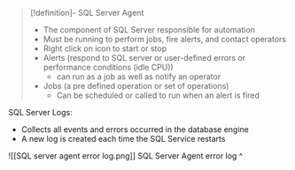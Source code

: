 
>[!definition]- SQL Server Agent
>- The component of SQL Server responsible for automation
>- Must be running to perform jobs, fire alerts, and contact operators
>- Right click on icon to start or stop
>- Alerts (respond to SQL server or user-defined errors or performance conditions (idle CPU))
>	- can run as a job as well as notify an operator
>- Jobs (a pre defined operation or set of operations)
>	- Can be scheduled or called to run when an alert is fired

SQL Server Logs:
- Collects all events and errors occurred in the database engine
- A new log is created each time the SQL Service restarts

![[SQL server agent error log.png]]
SQL Server Agent error log ^

